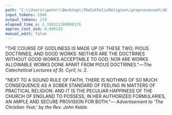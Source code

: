 ```yaml
---
path: "C:\\Users\\peter\\Desktop\\TheCatholicReligion\\preprocessed\\00151.jpg"
input_tokens: 1948
output_tokens: 219
elapsed_time_s: 5.330311300000176
approx_cost_usd: 0.009129
manual_edit: false
---
```

"THE COURSE OF GODLINESS IS MADE UP OF
THESE TWO; PIOUS DOCTRINES, AND GOOD WORKS:
NEITHER ARE THE DOCTRINES WITHOUT GOOD
WORKS ACCEPTABLE TO GOD; NOR ARE WORKS
ALLOWABLE WORKS DONE APART FROM PIOUS
DOCTRINES."—*The Catechetical Lectures of St.
Cyril*, iv. 2.

"NEXT TO A SOUND RULE OF FAITH, THERE
IS NOTHING OF SO MUCH CONSEQUENCE AS A
SOBER STANDARD OF FEELING IN MATTERS OF
PRACTICAL RELIGION: AND IT IS THE PECULIAR
HAPPINESS OF THE CHURCH OF ENGLAND TO
POSSESS, IN HER AUTHORIZED FORMULARIES, AN
AMPLE AND SECURE PROVISION FOR BOTH."—
*Advertisement to 'The Christian Year,' by the Rev.
John Keble.*